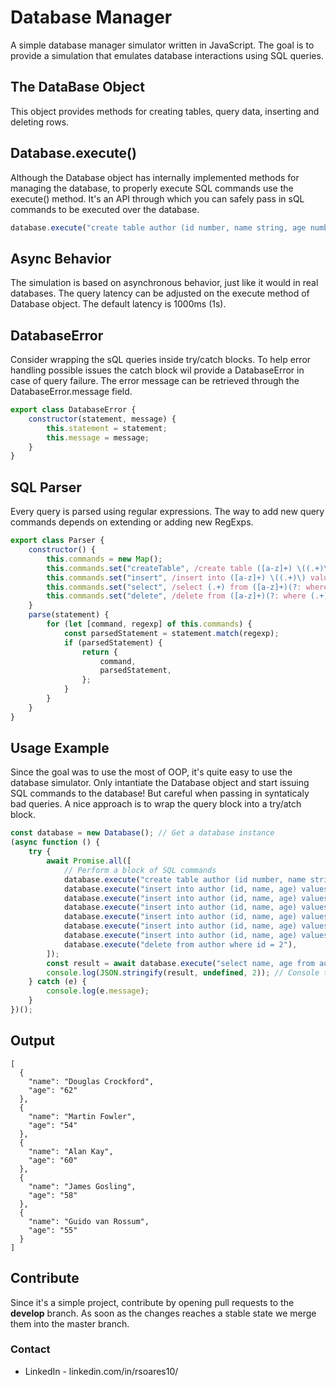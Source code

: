 # Database Manager

A simple database manager simulator written in JavaScript. The goal is to provide a simulation that emulates database interactions using SQL queries.

## The DataBase Object

This object provides methods for creating tables, query data, inserting and deleting rows.

## Database.execute()

Although the Database object has internally implemented methods for managing the database, to properly execute SQL commands use the execute() method. It's an API through which you can safely pass in sQL commands to be executed over the database.

```javascript
database.execute("create table author (id number, name string, age number, city string, state string, country string)"),
```

## Async Behavior

The simulation is based on asynchronous behavior, just like it would in real databases. The query latency can be adjusted on the execute method of Database object. The default latency is 1000ms (1s).

## DatabaseError

Consider wrapping the sQL queries inside try/catch blocks. To help error handling possible issues the catch block wil provide a DatabaseError in case of query failure. The error message can be retrieved through the DatabaseError.message field.

```javascript
export class DatabaseError {
    constructor(statement, message) {
        this.statement = statement;
        this.message = message;
    }
}
```

## SQL Parser

Every query is parsed using regular expressions. The way to add new query commands depends on extending or adding new RegExps.

```javascript
export class Parser {
    constructor() {
        this.commands = new Map();
        this.commands.set("createTable", /create table ([a-z]+) \((.+)\)/);
        this.commands.set("insert", /insert into ([a-z]+) \((.+)\) values \((.+)\)/);
        this.commands.set("select", /select (.+) from ([a-z]+)(?: where (.+))?/);
        this.commands.set("delete", /delete from ([a-z]+)(?: where (.+))?/);
    }
    parse(statement) {
        for (let [command, regexp] of this.commands) {
            const parsedStatement = statement.match(regexp);
            if (parsedStatement) {
                return {
                    command,
                    parsedStatement,
                };
            }
        }
    }
}
```

## Usage Example

Since the goal was to use the most of OOP, it's quite easy to use the database simulator. Only intantiate the Database object and start issuing SQL commands to the database! But careful when passing in syntaticaly bad queries. A nice approach is to wrap the query block into a try/atch block.

```javascript
const database = new Database(); // Get a database instance
(async function () {
    try {
        await Promise.all([
            // Perform a block of SQL commands
            database.execute("create table author (id number, name string, age number, city string, state string, country string)"),
            database.execute("insert into author (id, name, age) values (1, Douglas Crockford, 62)"),
            database.execute("insert into author (id, name, age) values (2, Linus Torvalds, 47)"),
            database.execute("insert into author (id, name, age) values (3, Martin Fowler, 54)"),
            database.execute("insert into author (id, name, age) values (4, Alan Kay, 60)"),
            database.execute("insert into author (id, name, age) values (5, James Gosling, 58)"),
            database.execute("insert into author (id, name, age) values (6, Guido van Rossum, 55)"),
            database.execute("delete from author where id = 2"),
        ]);
        const result = await database.execute("select name, age from author"); // Query some data right after
        console.log(JSON.stringify(result, undefined, 2)); // Console the queried data
    } catch (e) {
        console.log(e.message);
    }
})();
```

## Output

```console
[
  {
    "name": "Douglas Crockford",
    "age": "62"
  },
  {
    "name": "Martin Fowler",
    "age": "54"
  },
  {
    "name": "Alan Kay",
    "age": "60"
  },
  {
    "name": "James Gosling",
    "age": "58"
  },
  {
    "name": "Guido van Rossum",
    "age": "55"
  }
]
```

## Contribute

Since it's a simple project, contribute by opening pull requests to the **develop** branch. As soon as the changes reaches a stable state we merge them into the master branch.

### Contact

-   LinkedIn - linkedin.com/in/rsoares10/
